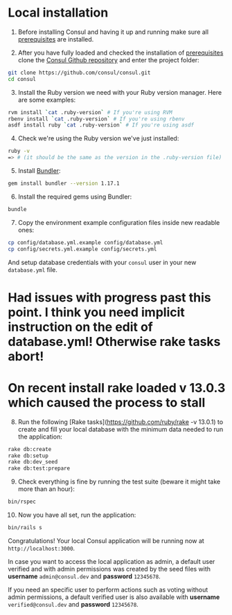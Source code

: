 # Local installation

1. Before installing Consul and having it up and running make sure all [prerequisites](prerequisites.md) are installed.

2. After you have fully loaded and checked the installation of [prerequisites](prerequisites.md)
clone the [Consul Github repository](https://github.com/consul/consul/) and enter the project folder:

```bash
git clone https://github.com/consul/consul.git
cd consul
```

3. Install the Ruby version we need with your Ruby version manager. Here are some examples:

```bash
rvm install `cat .ruby-version` # If you're using RVM
rbenv install `cat .ruby-version` # If you're using rbenv
asdf install ruby `cat .ruby-version` # If you're using asdf
```

4. Check we're using the Ruby version we've just installed:

```bash
ruby -v
=> # (it should be the same as the version in the .ruby-version file)
```

5. Install [Bundler](http://bundler.io/):

```bash
gem install bundler --version 1.17.1
```

6. Install the required gems using Bundler:

```bash
bundle
```

7. Copy the environment example configuration files inside new readable ones:

```bash
cp config/database.yml.example config/database.yml
cp config/secrets.yml.example config/secrets.yml
```

And setup database credentials with your `consul` user in your new `database.yml` file.
# Had issues with progress past this point. I think you need implicit instruction on the edit of database.yml! Otherwise rake tasks abort!

# On recent install rake loaded v 13.0.3 which caused the process to stall
8. Run the following [Rake tasks](https://github.com/ruby/rake -v 13.0.1) to create and fill your local database with the minimum data needed to run the application:

```bash
rake db:create
rake db:setup
rake db:dev_seed
rake db:test:prepare
```

9. Check everything is fine by running the test suite \(beware it might take more than an hour\):

```bash
bin/rspec
```

10. Now you have all set, run the application:

```bash
bin/rails s
```

Congratulations! Your local Consul application will be running now at `http://localhost:3000`.

In case you want to access the local application as admin, a default user verified and with admin permissions was created by the seed files with **username** `admin@consul.dev` and **password** `12345678`.

If you need an specific user to perform actions such as voting without admin permissions, a default verified user is also available with **username** `verified@consul.dev` and **password** `12345678`.

